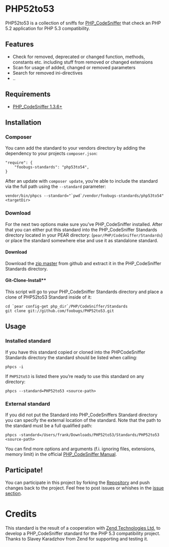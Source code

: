 PHP52to53
=========

PHP52to53 is a collection of sniffs for [PHP_CodeSniffer](http://pear.php.net/PHP_CodeSniffer) that check an PHP 5.2 application for PHP 5.3 compatibility.

Features
--------

* Check for removed, deprecated or changed function, methods, constants etc. including stuff from removed or changed extensions
* Scan for usage of added, changed or removed parameters
* Search for removed ini-directives
* ..

Requirements
------------

* [PHP_CodeSniffer 1.3.6+](http://pear.php.net/PHP_CodeSniffer)

Installation
------------

### Composer

You cann add the standard to your vendors directory by adding the dependency to your projects `composer.json`:

	"require": {
    	"foobugs-standards": "php53to54",
	}

After an update with `composer update`, you’re able to include the standard via the full path using the `--standard` parameter:

	vendor/bin/phpcs --standard="`pwd`/vendor/foobugs-standards/php53to54" <targetDir>

### Download 

For the next two options make sure you’ve PHP_CodeSniffer installed. After that you can either put this standard into the PHP_CodeSniffer Standards directory located in your PEAR directory: (`pear/PHP/CodeSniffer/Standards`) or place the standard somewhere else and use it as standalone standard.

#### Download
	
Download the [zip master](https://github.com/foobugs/PHP52to53/zipball/master) from github and extract it in the PHP_CodeSniffer Standards directory.

#### Git-Clone-Install**

This script will go to your PHP_CodeSniffer Standards directory and place a clone of PHP52to53 Standard inside of it:

    cd `pear config-get php_dir`/PHP/CodeSniffer/Standards
    git clone git://github.com/foobugs/PHP52to53.git

Usage
-----

### Installed standard

If you have this standard copied or cloned into the PHPCodeSniffer Standards directory the standard should be listed when calling:

	phpcs -i

If `PHP52to53` is listed there you’re ready to use this standard on any directory:

	phpcs --standard=PHP52to53 <source-path>

### External standard
	
If you did not put the Standard into PHP_CodeSniffers Standard directory you can specify the external location of the standard. Note that the path to the standard must be a full qualified path:

	phpcs -standard=/Users/frank/Downloads/PHP52to53/Standards/PHP52to53 <source-path>

You can find more options and arguments (f.i. ignoring files, extensions, memory limit) in the official [PHP_CodeSniffer Manual](http://pear.php.net/manual/en/package.php.php-codesniffer.php).


Participate!
------------
You can participate in this project by forking the [Repository](https://github.com/foobugs/PHP52to53) and push changes back to the project. Feel free to post issues or whishes in the [issue section](https://github.com/foobugs/PHP52to53/issues).

Credits
=======

This standard is the result of a cooperation with [Zend Technologies Ltd.](http://www.zend.com) 
to develop a PHP_CodeSniffer standard for the PHP 5.3 compatibility project. Thanks to Slavey 
Karadzhov from Zend for supporting and testing it.
